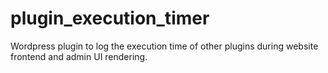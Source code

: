 # plugin_execution_timer
Wordpress plugin to log the execution time of other plugins during website frontend and admin UI rendering.
